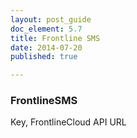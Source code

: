 ```yaml
---
layout: post_guide
doc_element: 5.7
title: Frontline SMS
date: 2014-07-20
published: true

---
```


### FrontlineSMS
Key, FrontlineCloud API URL

